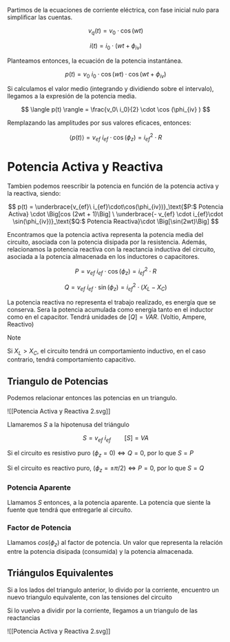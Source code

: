 Partimos de la ecuaciones de corriente eléctrica, con fase inicial nulo para simplificar las cuentas.

$$
v_q(t) = v_0 \cdot \cos(wt)
$$

$$
i(t) = i_0 \cdot (wt + \phi_{iv})
$$

Planteamos entonces, la ecuación de la potencia instantánea.

$$
p(t) = v_0\ i_0 \cdot \cos(wt) \cdot \cos(wt +\phi_{iv})
$$

Si calculamos el valor medio (integrando y dividiendo sobre el intervalo), llegamos a la expresión de la potencia media.

$$
\langle p(t) \rangle = \frac{v_0\ i_0}{2} \cdot \cos (\phi_{iv} )
$$

Remplazando las amplitudes por sus valores eficaces, entonces:

$$
\langle p(t) \rangle =v_{ef}\ i_{ef}  \cdot \cos(\phi_z) =i_{ef}^2 \cdot R
$$

# Potencia Activa y Reactiva

Tambien podemos reescribir la potencia en función de la potencia activa y la reactiva, siendo:

$$
p(t) = \underbrace{v_{ef}\ i_{ef}\cdot\cos(\phi_{iv})}_\text{$P:$ Potencia Activa} \cdot \Big[cos (2wt + 1)\Big] \ \underbrace{- v_{ef} \cdot i_{ef}\cdot \sin(\phi_{iv})}_\text{$Q:$ Potencia Reactiva}\cdot \Big[\sin(2wt)\Big]
$$

Encontramos que la potencia activa representa la potencia media del circuito, asociada con la potencia disipada por la resistencia. Además, relacionamos la potencia reactiva con la reactancia inductiva del circuito, asociada a la potencia almacenada en los inductores o capacitores.

$$
P = v_{ef}\ i_{ef} \cdot \cos(\phi_z)=i_{ef}^2 \cdot R
$$

$$
Q = v_{ef}\ i_{ef} \cdot  \sin(\phi_z) = i_{ef}^2 \cdot (X_L - X_C)
$$

La potencia reactiva no representa el trabajo realizado, es energía que se conserva. Sera la potencia acumulada como energía tanto en el inductor como en el capacitor. Tendrá unidades de $[Q] = VAR$. (Voltio, Ampere, Reactivo)

> [!note]
> Si $X_L > X_C$, el circuito tendrá un comportamiento inductivo, en el caso contrario, tendrá comportamiento capacitivo.


## Triangulo de Potencias

Podemos relacionar entonces las potencias en un triangulo.

![[Potencia Activa y Reactiva 2.svg]]

Llamaremos $S$ a la hipotenusa del triángulo

$$
S = v_{ef} \ i_{ef} \qquad [S] = VA
$$

Si el circuito es resistivo puro $(\phi_z = 0) \iff Q = 0$, por lo que $S = P$

Si el circuito es reactivo puro, $(\phi_z = \pm\pi/2) \iff P = 0$, por lo que $S = Q$

### Potencia Aparente

Llamamos $S$ entonces, a la potencia aparente. La potencia que siente la fuente que tendrá que entregarle al circuito.

### Factor de Potencia

Llamamos $cos(\phi_z)$ al factor de potencia. Un valor que representa la relación entre la potencia disipada (consumida) y la potencia almacenada.

## Triángulos Equivalentes

Si a los lados del triangulo anterior, lo divido por la corriente, encuentro un nuevo triangulo equivalente, con las tensiones del circuito

Si lo vuelvo a dividir por la corriente, llegamos a un triangulo de las reactancias

![[Potencia Activa y Reactiva 2.svg]]
